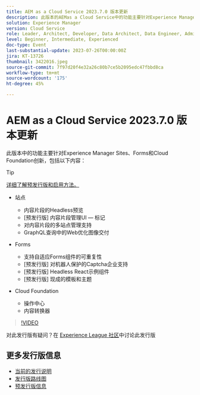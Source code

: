 ```yaml
---
title: AEM as a Cloud Service 2023.7.0 版本更新
description: 此版本的AEMas a Cloud Service中的功能主要针对Experience Manager Sites、Forms和Cloud Foundation创新。
solution: Experience Manager
version: Cloud Service
role: Leader, Architect, Developer, Data Architect, Data Engineer, Admin, User
level: Beginner, Intermediate, Experienced
doc-type: Event
last-substantial-update: 2023-07-26T00:00:00Z
jira: KT-13726
thumbnail: 3422016.jpeg
source-git-commit: 7f97d20f4e32a26c80b7ce5b2095edc47fbbd8ca
workflow-type: tm+mt
source-wordcount: '175'
ht-degree: 45%

---
```



# AEM as a Cloud Service 2023.7.0 版本更新

此版本中的功能主要针对Experience Manager Sites、Forms和Cloud Foundation创新，包括以下内容：

>[!TIP]
>
>[详细了解预发行版和启用方法。](https://experienceleague.adobe.com/docs/experience-manager-cloud-service/content/release-notes/prerelease.html)

* 站点
   * 内容片段的Headless预览
   * [预发行版] 内容片段管理UI — 标记
   * 对内容片段的多站点管理支持
   * GraphQL查询中的Web优化图像交付

* Forms
   * 支持自适应Forms组件的可重复性
   * [预发行版] 对机器人保护的Captcha企业支持
   * [预发行版] Headless React示例组件
   * [预发行版] 现成的模板和主题

* Cloud Foundation
   * 操作中心
   * 内容转换器

>[!VIDEO](https://video.tv.adobe.com/v/3422016/?learn=on)


对此发行版有疑问？在 [Experience League 社区](https://adobe.ly/3Y6CC6J)中讨论此发行版

## 更多发行版信息

* [当前的发行说明](https://experienceleague.adobe.com/docs/experience-manager-cloud-service/content/release-notes/home.html?lang=zh-Hans)
* [发行版路线图](https://experienceleague.adobe.com/docs/experience-manager-release-information/aem-release-updates/update-releases-roadmap.html?lang=zh-Hans)
* [预发行版信息](https://experienceleague.adobe.com/docs/experience-manager-cloud-service/content/release-notes/prerelease.html)